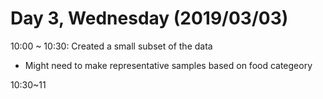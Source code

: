 # Day 3, Wednesday (2019/03/03)

10:00 ~ 10:30: Created a small subset of the data
* Might need to make representative samples based on food categeory

10:30~11